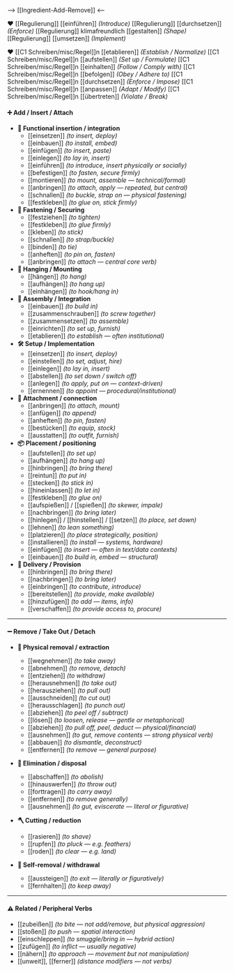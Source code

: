 --> [[Ingredient-Add-Remove]] <--


❤️ [[Regulierung]] [[einführen]]                              *(Introduce)*
[[Regulierung]] [[durchsetzen]]                              *(Enforce)*
[[Regulierung]] klimafreundlich [[gestalten]]       *(Shape)*
[[Regulierung]] [[umsetzen]]                                 *(Implement)*

❤️ [[C1 Schreiben/misc/Regel]]n [[etablieren]]       *(Establish / Normalize)*
[[C1 Schreiben/misc/Regel]]n [[aufstellen]]            *(Set up / Formulate)*
[[C1 Schreiben/misc/Regel]]n [[einhalten]]             *(Follow / Comply with)*
[[C1 Schreiben/misc/Regel]]n [[befolgen]]             *(Obey / Adhere to)*
[[C1 Schreiben/misc/Regel]]n [[durchsetzen]]       *(Enforce / Impose)*
[[C1 Schreiben/misc/Regel]]n [[anpassen]]           *(Adapt / Modify)*
[[C1 Schreiben/misc/Regel]]n [[übertreten]]         *(Violate / Break)*

#### ➕ Add / Insert / Attach
- **🔩 Functional insertion / integration**
	- [[einsetzen]] *(to insert, deploy)*
	- [[einbauen]] *(to install, embed)*
	- [[einfügen]] *(to insert, paste)*
	- [[einlegen]] *(to lay in, insert)*
	- [[einführen]] *(to introduce, insert physically or socially)*
	- [[befestigen]] *(to fasten, secure firmly)*
	- [[montieren]] *(to mount, assemble — technical/formal)*
	- [[anbringen]] *(to attach, apply — repeated, but central)*
	- [[schnallen]] *(to buckle, strap on — physical fastening)*
	- [[festkleben]] *(to glue on, stick firmly)*
- **🔩 Fastening / Securing**
	- [[festziehen]] *(to tighten)*
	- [[festkleben]] *(to glue firmly)*
	- [[kleben]] *(to stick)*
	- [[schnallen]] *(to strap/buckle)*
	- [[binden]] *(to tie)*
	- [[anheften]] *(to pin on, fasten)*
	- [[anbringen]] *(to attach — central core verb)*
- **🧷 Hanging / Mounting**
	- [[hängen]] *(to hang)*
	- [[aufhängen]] *(to hang up)*
	- [[einhängen]] *(to hook/hang in)*
- **🔧 Assembly / Integration**
	- [[einbauen]] *(to build in)*
	- [[zusammenschrauben]] *(to screw together)*
	- [[zusammensetzen]] *(to assemble)*
	- [[einrichten]] *(to set up, furnish)*
	- [[etablieren]] *(to establish — often institutional)*
- **🛠️ Setup / Implementation**
	- [[einsetzen]] *(to insert, deploy)*
	- [[einstellen]] *(to set, adjust, hire)*
	- [[einlegen]] *(to lay in, insert)*
	- [[abstellen]] *(to set down / switch off)*
	- [[anlegen]] *(to apply, put on — context-driven)*
	- [[ernennen]] *(to appoint — procedural/institutional)*
- **📌 Attachment / connection**
	- [[anbringen]] *(to attach, mount)*
	- [[anfügen]] *(to append)*
	- [[anheften]] *(to pin, fasten)*
	- [[bestücken]] *(to equip, stock)*
	- [[ausstatten]] *(to outfit, furnish)*
- **📦 Placement / positioning**
	- [[aufstellen]] *(to set up)*
	- [[aufhängen]] *(to hang up)*
	- [[hinbringen]] *(to bring there)*
	- [[reintun]] *(to put in)*
	- [[stecken]] *(to stick in)*
	- [[hineinlassen]] *(to let in)*
	- [[festkleben]] *(to glue on)*
	- [[aufspießen]] / [[spießen]] *(to skewer, impale)*
	- [[nachbringen]] *(to bring later)*
	- [[hinlegen]] / [[hinstellen]] / [[setzen]] *(to place, set down)*
	- [[lehnen]] *(to lean something)*
	- [[platzieren]] *(to place strategically, position)*
	- [[installieren]] *(to install — systems, hardware)*
	- [[einfügen]] *(to insert — often in text/data contexts)*
	- [[einbauen]] *(to build in, embed — structural)*  
- **🚚 Delivery / Provision**
	- [[hinbringen]] *(to bring there)*
	- [[nachbringen]] *(to bring later)*
	- [[einbringen]] *(to contribute, introduce)*
	- [[bereitstellen]] *(to provide, make available)*
	- [[hinzufügen]] *(to add — items, info)*  
	- [[verschaffen]] *(to provide access to, procure)*

---

#### ➖ Remove / Take Out / Detach

- **🧲 Physical removal / extraction**
	- [[wegnehmen]] *(to take away)*
	- [[abnehmen]] *(to remove, detach)*
	- [[entziehen]] *(to withdraw)*
	- [[herausnehmen]] *(to take out)*
	- [[herausziehen]] *(to pull out)*
	- [[ausschneiden]] *(to cut out)*
	- [[herausschlagen]] *(to punch out)*
	- [[abziehen]] *(to peel off / subtract)*
	- [[lösen]] *(to loosen, release — gentle or metaphorical)*
	- [[abziehen]] *(to pull off, peel, deduct — physical/financial)*
	- [[ausnehmen]] *(to gut, remove contents — strong physical verb)*  
	- [[abbauen]] *(to dismantle, deconstruct)*  
	- [[entfernen]] *(to remove — general purpose)*

- **🚫 Elimination / disposal**
	- [[abschaffen]] *(to abolish)*
	- [[hinauswerfen]] *(to throw out)*
	- [[forttragen]] *(to carry away)*
	- [[entfernen]] *(to remove generally)*
	- [[ausnehmen]] *(to gut, eviscerate — literal or figurative)*

- **🪓 Cutting / reduction**
	- [[rasieren]] *(to shave)*
	- [[rupfen]] *(to pluck — e.g. feathers)*
	- [[roden]] *(to clear — e.g. land)*

- **🧍 Self-removal / withdrawal**
	- [[aussteigen]] *(to exit — literally or figuratively)*  
	- [[fernhalten]] *(to keep away)*

---

#### ⚠️ Related / Peripheral Verbs

- [[zubeißen]] *(to bite — not add/remove, but physical aggression)*
- [[stoßen]] *(to push — spatial interaction)*
- [[einschleppen]] *(to smuggle/bring in — hybrid action)*
- [[zufügen]] *(to inflict — usually negative)*  
- [[nähern]] *(to approach — movement but not manipulation)*
- [[unweit]], [[ferner]] *(distance modifiers — not verbs)*